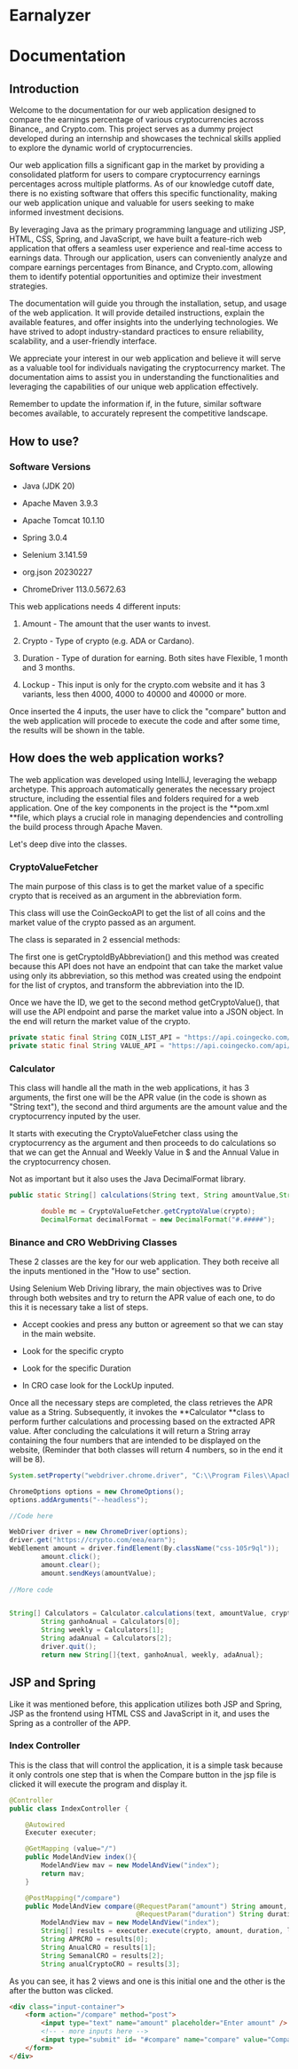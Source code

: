 # Earnalyzer

# Documentation

## Introduction

Welcome to the documentation for our web application designed to compare the earnings percentage of various cryptocurrencies across Binance,, and Crypto.com. This project serves as a dummy project developed during an internship and showcases the technical skills applied to explore the dynamic world of cryptocurrencies. 

Our web application fills a significant gap in the market by providing a consolidated platform for users to compare cryptocurrency earnings percentages across multiple platforms. As of our knowledge cutoff date, there is no existing software that offers this specific functionality, making our web application unique and valuable for users seeking to make informed investment decisions. 

By leveraging Java as the primary programming language and utilizing JSP, HTML, CSS, Spring, and JavaScript, we have built a feature-rich web application that offers a seamless user experience and real-time access to earnings data. Through our application, users can conveniently analyze and compare earnings percentages from Binance, and Crypto.com, allowing them to identify potential opportunities and optimize their investment strategies. 

The documentation will guide you through the installation, setup, and usage of the web application. It will provide detailed instructions, explain the available features, and offer insights into the underlying technologies. We have strived to adopt industry-standard practices to ensure reliability, scalability, and a user-friendly interface. 

We appreciate your interest in our web application and believe it will serve as a valuable tool for individuals navigating the cryptocurrency market. The documentation aims to assist you in understanding the functionalities and leveraging the capabilities of our unique web application effectively. 

Remember to update the information if, in the future, similar software becomes available, to accurately represent the competitive landscape. 

## How to use?

### Software Versions

*   Java (JDK 20)

*   Apache Maven 3.9.3

*   Apache Tomcat 10.1.10

*   Spring 3.0.4

*   Selenium 3.141.59

*   org.json 20230227

*   ChromeDriver 113.0.5672.63



This web applications needs 4 different inputs:

1.  Amount - The amount that the user wants to invest.

2.  Crypto - Type of crypto (e.g. ADA or Cardano).

3.  Duration - Type of duration for earning. Both sites have Flexible, 1 month and 3 months.

4.  Lockup - This input is only for the crypto.com website and it has 3 variants, less then 4000, 4000 to 40000 and 40000 or more.

Once inserted the 4 inputs, the user have to click the "compare" button and the web application will procede to execute the code and after some time, the results will be shown in the table.

## How does the web application works?

The web application was developed using IntelliJ, leveraging the webapp archetype. This approach automatically generates the necessary project structure, including the essential files and folders required for a web application. One of the key components in the project is the **pom.xml **file, which plays a crucial role in managing dependencies and controlling the build process through Apache Maven.

Let's deep dive into the classes.

### CryptoValueFetcher

The main purpose of this class is to get the market value of a specific crypto that is received as an argument in the abbreviation form.

This class will use the CoinGeckoAPI to get the list of all coins and the market value of the crypto passed as an argument.

The class is separated in 2 essencial methods:

The first one is getCryptoIdByAbbreviation() and this method was created because this API does not have an endpoint that can take the market value using only its abbreviation, so this method was created using the endpoint for the list of cryptos, and transform the abbreviation into the ID.

Once we have the ID, we get to the second method getCryptoValue(), that will use the API endpoint and parse the market value into a JSON object. In the end will return the market value of the crypto.

```java
private static final String COIN_LIST_API = "https://api.coingecko.com/api/v3/coins/list";
private static final String VALUE_API = "https://api.coingecko.com/api/v3/simple/price?ids=%s&vs_currencies=usd";
```

### Calculator

This class will handle all the math in the web applications, it has 3 arguments, the first one will be the APR value (in the code is shown as "String text"), the second and third arguments are the amount value and the cryptocurrency inputed by the user.

It starts with executing the CryptoValueFetcher class using the cryptocurrency as the argument and then proceeds to do calculations so that we can get the Annual and Weekly Value in $ and the Annual Value in the cryptocurrency chosen.

Not as important but it also uses the Java DecimalFormat library.

```java
public static String[] calculations(String text, String amountValue,String crypto) throws IOException {

        double mc = CryptoValueFetcher.getCryptoValue(crypto);
        DecimalFormat decimalFormat = new DecimalFormat("#.#####");
```

### Binance and CRO WebDriving Classes

These 2 classes are the key for our web application. They both receive all the inputs mentioned in the "How to use" section.

Using Selenium Web Driving library, the main objectives was to Drive through both websites and try to return the APR value of each one, to do this it is necessary take a list of steps.

*   Accept cookies and press any button or agreement so that we can stay in the main website.

*   Look for the specific crypto

*   Look for the specific Duration

*   In CRO case look for the LockUp inputed.

Once all the necessary steps are completed, the class retrieves the APR value as a String. Subsequently, it invokes the **Calculator **class to perform further calculations and processing based on the extracted APR value. After concluding the calculations it will return a String array containing the four numbers that are intended to be displayed on the website, (Reminder that both classes will return 4 numbers, so in the end it will be 8).

```java
System.setProperty("webdriver.chrome.driver", "C:\\Program Files\\Apache Software Foundation\\Tomcat 10.1\\webapps\\Driver\\chromedriver.exe");

ChromeOptions options = new ChromeOptions();
options.addArguments("--headless");

//Code here

WebDriver driver = new ChromeDriver(options);
driver.get("https://crypto.com/eea/earn");
WebElement amount = driver.findElement(By.className("css-105r9ql"));
        amount.click();
        amount.clear();
        amount.sendKeys(amountValue);
        
//More code


String[] Calculators = Calculator.calculations(text, amountValue, cryptoName);
        String ganhoAnual = Calculators[0];
        String weekly = Calculators[1];
        String adaAnual = Calculators[2];
        driver.quit();
        return new String[]{text, ganhoAnual, weekly, adaAnual};
```

## JSP and Spring

Like it was mentioned before, this application utilizes both JSP and Spring, JSP as the frontend using HTML CSS and JavaScript in it, and uses the Spring as a controller of the APP.

### Index Controller

This is the class that will control the application, it is a simple task because it only controls one step that is when the Compare button in the jsp file is clicked it will execute the program and display it.

```java
@Controller
public class IndexController {

    @Autowired
    Executer executer;

    @GetMapping (value="/")
    public ModelAndView index(){
        ModelAndView mav = new ModelAndView("index");
        return mav;
    }

    @PostMapping("/compare")
    public ModelAndView compare(@RequestParam("amount") String amount, @RequestParam("crypto") String crypto,
                                @RequestParam("duration") String duration, @RequestParam ("lock") String lock) throws InterruptedException, IOException {
        ModelAndView mav = new ModelAndView("index");
        String[] results = executer.execute(crypto, amount, duration, lock);
        String APRCRO = results[0];
        String AnualCRO = results[1];
        String SemanalCRO = results[2];
        String anualCryptoCRO = results[3];
```

As you can see, it has 2 views and one is this initial one and the other is the after the button was clicked.

```html
<div class="input-container">
    <form action="/compare" method="post">
        <input type="text" name="amount" placeholder="Enter amount" />
        <!-- - more inputs here -->
        <input type="submit" id= "#compare" name="compare" value="Compare" />
    </form>
</div>
```

